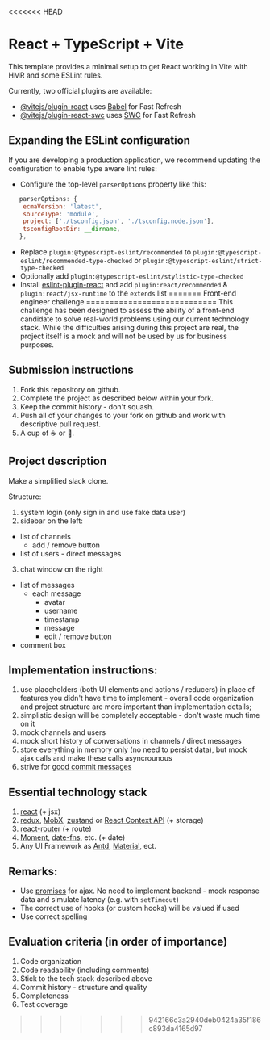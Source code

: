 <<<<<<< HEAD
# React + TypeScript + Vite

This template provides a minimal setup to get React working in Vite with HMR and some ESLint rules.

Currently, two official plugins are available:

- [@vitejs/plugin-react](https://github.com/vitejs/vite-plugin-react/blob/main/packages/plugin-react/README.md) uses [Babel](https://babeljs.io/) for Fast Refresh
- [@vitejs/plugin-react-swc](https://github.com/vitejs/vite-plugin-react-swc) uses [SWC](https://swc.rs/) for Fast Refresh

## Expanding the ESLint configuration

If you are developing a production application, we recommend updating the configuration to enable type aware lint rules:

- Configure the top-level `parserOptions` property like this:

```js
   parserOptions: {
    ecmaVersion: 'latest',
    sourceType: 'module',
    project: ['./tsconfig.json', './tsconfig.node.json'],
    tsconfigRootDir: __dirname,
   },
```

- Replace `plugin:@typescript-eslint/recommended` to `plugin:@typescript-eslint/recommended-type-checked` or `plugin:@typescript-eslint/strict-type-checked`
- Optionally add `plugin:@typescript-eslint/stylistic-type-checked`
- Install [eslint-plugin-react](https://github.com/jsx-eslint/eslint-plugin-react) and add `plugin:react/recommended` & `plugin:react/jsx-runtime` to the `extends` list
=======
Front-end engineer challenge
============================
This challenge has been designed to assess the ability of a front-end candidate to solve
real-world problems using our current technology stack. While the difficulties
arising during this project are real, the project itself is a mock and will not
be used by us for business purposes.

## Submission instructions
1. Fork this repository on github.
2. Complete the project as described below within your fork.
3. Keep the commit history - don't squash.
4. Push all of your changes to your fork on github and work with descriptive pull request.
5. A cup of ☕ or 🍵.

## Project description
Make a simplified slack clone.

Structure:
1. system login (only sign in and use fake data user)
2. sidebar on the left:
  + list of channels
    + add / remove button
  + list of users - direct messages
3. chat window on the right
  + list of messages
    + each message
      + avatar
      + username
      + timestamp
      + message
      + edit / remove button
  + comment box

## Implementation instructions:
1. use placeholders (both UI elements and actions / reducers) in place of features you didn't have time to implement - overall code organization and project structure are more important than implementation details;
2. simplistic design will be completely acceptable - don't waste much time on it
3. mock channels and users
4. mock short history of conversations in channels / direct messages
5. store everything in memory only (no need to persist data), but mock ajax calls and make these calls asyncrounous
6. strive for [good commit messages](https://github.com/erlang/otp/wiki/writing-good-commit-messages)

## Essential technology stack
1. [react](https://facebook.github.io/react) (+ jsx)
2. [redux](http://redux.js.org), [MobX](https://mobx.js.org), [zustand](https://github.com/pmndrs/zustand) or [React Context API](https://es.reactjs.org/docs/context.html) (+ storage)
3. [react-router](https://github.com/reactjs/react-router) (+ route)
4. [Moment](https://momentjs.com/docs/), [date-fns](https://date-fns.org/), etc. (+ date)
5. Any UI Framework as [Antd](https://ant.design/docs/react/introduce), [Material](https://mui.com/material-ui/getting-started/installation/), ect.

## Remarks:
+ Use [promises](https://developer.mozilla.org/en-US/docs/Web/JavaScript/Reference/Global_Objects/Promise) for ajax. No need to implement backend - mock response data and simulate latency (e.g. with `setTimeout`)
+ The correct use of hooks (or custom hooks) will be valued if used
+ Use correct spelling

## Evaluation criteria (in order of importance)
1. Code organization
2. Code readability (including comments)
3. Stick to the tech stack described above
4. Commit history - structure and quality
5. Completeness
6. Test coverage
>>>>>>> 942166c3a2940deb0424a35f186c893da4165d97
